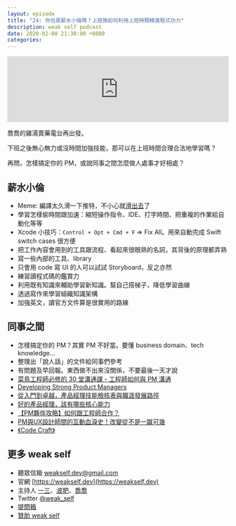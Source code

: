 ```yaml
---
layout: episode
title: "24: 你也是薪水小倫嗎？上班族如何利用上班時間精進程式功力"
description: weak self podcast
date: 2020-02-08 21:30:00 +0800
categories: 
---
```

<iframe src="https://www.listennotes.com/embedded/e/9ec19de91a7e495589585367fcffbf33/" width="100%" style="width: 1px; min-width: 100%;" frameborder="0" scrolling="no"></iframe>

喬喬的雞湯賣藥電台再出發。

下班之後無心無力或沒時間加強技能，那可以在上班時間合理合法地學習嗎？

再問，怎樣搞定你的 PM，或說同事之間怎麼做人處事才好相處？

## 薪水小倫

* Meme: 編譯太久滑一下推特，不小心就[滑出去](https://twitter.com/markdalgleish/status/1221887281935470596)了
* 學習怎樣偷時間跟加速：縮短操作指令、IDE、打字時間、把重複的作業給自動化等等
* Xcode 小技巧：`Control + Opt + Cmd + F` => Fix All。用來自動完成 Swift switch cases 很方便
* 把工作內容會用到的工具跟流程、看起來很眼熟的名詞，其背後的原理都弄熟
* 寫一些內部的工具、library
* 只會用 code 寫 UI 的人可以試試 Storyboard，反之亦然
* 練習讀程式碼的鑑賞力
* 利用既有知識來輔助學習新知識。幫自己搭梯子，降低學習曲線
* 透過寫作來學習組織知識架構
* 加強英文，讀官方文件算是很實用的路線

## 同事之間

* 怎樣搞定你的 PM？其實 PM 不好當。要懂 business domain、tech knowledge...
* 整理出「說人話」的文件給同事們參考
* 有問題及早回報。東西做不出來沒關係，不要最後一天才說
* [菜鳥工程師必修的 30 堂溝通課 - 工程師如何與 PM 溝通](https://ithelp.ithome.com.tw/articles/10214057)
* [Developing Strong Product Managers](https://svpg.com/developing-strong-product-managers/)
* [從入門到卓越，產品經理技能檢核表與職涯發展路徑](https://medium.com/asiayo-engineering/%E5%BE%9E%E5%85%A5%E9%96%80%E5%88%B0%E5%8D%93%E8%B6%8A-%E7%94%A2%E5%93%81%E7%B6%93%E7%90%86%E6%8A%80%E8%83%BD%E6%AA%A2%E6%A0%B8%E8%A1%A8%E8%88%87%E8%81%B7%E6%B6%AF%E7%99%BC%E5%B1%95%E8%B7%AF%E5%BE%91-80d9a27f33cf)
* [好的產品經理，該有哪些核心能力](http://mrpm.cc/?p=1388)
* [【PM夥伴攻略】如何跟工程師合作？](https://medium.com/3pm-lab/how-to-work-with-engineers-c03fd27ee486)
* [PM與UX設計師間的互動血淚史！改變從不是一蹴可幾](https://betweengos.com/career-frustration-in-the-product-developing-process-with-ux-design/)
* [《Code Craft》](https://www.amazon.com/Code-Craft-Practice-Writing-Excellent/dp/1593271190)

## 更多 weak self

* 聽眾信箱 [weakself.dev@gmail.com](mailto:weakself.dev@gmail.com)
* 官網 [https://weakself.dev](https://weakself.dev)
* 主持人 [一三](https://twitter.com/ethanhuang13)、[波肥](https://twitter.com/PofatTseng)、[喬喬](https://twitter.com/joe_trash_talk)
* Twitter [@weak_self](https://twitter.com/weak_self)
* [提問箱](https://peing.net/zh-TW/weak_self)
* [贊助 weak self](https://weakself.dev/#贊助)